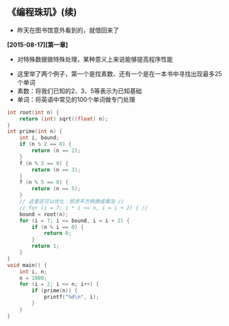 ## 《编程珠玑》(续)

- 昨天在图书馆意外看到的，就借回来了

**[2015-08-17][第一章]**

- 对特殊数据做特殊处理，某种意义上来说能够提高程序性能
 + 这里举了两个例子，第一个是找素数、还有一个是在一本书中寻找出现最多25个单词
 + 素数：将我们已知的2、3、5等表示为已知基础
 + 单词：将英语中常见的100个单词做专门处理

```C
int root(int n) {
	return (int) sqrt((float) n);
}
int prime(int n) {
	int i, bound;
    if (n % 2 == 0) {
    	return (n == 2);
    }
	f (n % 3 == 0) {
    	return (n == 3);
    }
    f (n % 5 == 0) {
    	return (n == 5);
    }
    // 这里还可以优化：把求平方转换成乘法 //
    // for (i = 7; i * i <= n, i = i + 2) { //
    bound = root(n);
    for (i = 7; i <= bound, i = i + 2) {
    	if (n % i == 0) {
        	return 0;
        }
        return 1;
    }
}
void main() {
	int i, n;
    n = 1000;
    for (i = 2; i <= n; i++) {
    	if (prime(n)) {
        	printf("%d\n", i);
        }
    }
}
```

